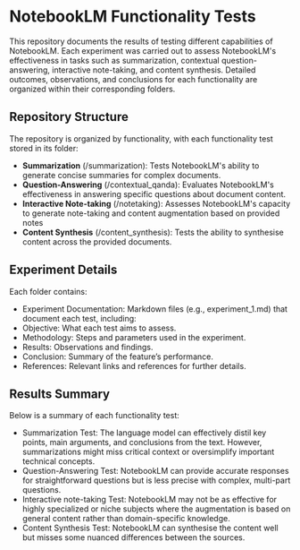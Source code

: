 # NotebookLM Functionality Tests
This repository documents the results of testing different capabilities of NotebookLM. Each experiment was carried out to assess NotebookLM's effectiveness in tasks such as summarization, contextual question-answering, interactive note-taking, and content synthesis. Detailed outcomes, observations, and conclusions for each functionality are organized within their corresponding folders.

## Repository Structure
The repository is organized by functionality, with each functionality test stored in its folder:

- **Summarization** (/summarization): Tests NotebookLM's ability to generate concise summaries for complex documents.
- **Question-Answering** (/contextual_qanda): Evaluates NotebookLM's effectiveness in answering specific questions about document content.
- **Interactive Note-taking** (/notetaking): Assesses NotebookLM's capacity to generate note-taking and content augmentation based on provided notes
- **Content Synthesis** (/content_synthesis): Tests the ability to synthesise content across the provided documents. 

## Experiment Details
Each folder contains:

- Experiment Documentation: Markdown files (e.g., experiment_1.md) that document each test, including:
- Objective: What each test aims to assess.
- Methodology: Steps and parameters used in the experiment.
- Results: Observations and findings.
- Conclusion: Summary of the feature’s performance.
- References: Relevant links and references for further details.

## Results Summary
Below is a summary of each functionality test:

- Summarization Test: The language model can effectively distil key points, main arguments, and conclusions from the text. However, summarizations might miss critical context or oversimplify important technical concepts.
- Question-Answering Test: NotebookLM can provide accurate responses for straightforward questions but is less precise with complex, multi-part questions.
- Interactive note-taking Test: NotebookLM may not be as effective for highly specialized or niche subjects where the augmentation is based on general content rather than domain-specific knowledge.
- Content Synthesis Test: NotebookLM can synthesise the content well but misses some nuanced differences between the sources.







